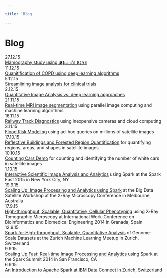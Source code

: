 ```yaml
---

title: 'Blog'

---
```


# Blog

<div class="table">
    <div class="row">
        <div class="cell caption">
            27.12.15
        </div>
        <div class="cell">
            <a href="#">
              Mamography study using
                <span style="font-family: 'Source Sans Pro'">
                <strong>4Q</strong>uant</span>'s <span style="font-family: 'Source Sans Pro'">IQAE</span></a>
        </div>
    </div>
    <div class="row">
        <div class="cell caption">
            11.12.15
        </div>
        <div class="cell">
            <a href="#">Quanitification of COPD using deep learning algorithms</a>
        </div>
    </div>
    <div class="row">
        <div class="cell caption">
            5.12.15
        </div>
        <div class="cell">
            <a href="#">Streamlining image analysis for clinical trials</a>
        </div>
    </div>
    <div class="row">
        <div class="cell caption">
            2.12.15
        </div>
        <div class="cell">
            <a href="#">Quantitative Image Analysis vs. deep learning approaches</a>
        </div>
    </div>
    <div class="row">
        <div class="cell caption">
            21.11.15
        </div>
        <div class="cell">
            <a href="#">Real-time MRI image segmentation</a> using parallel image computing and machine learning algorithms
        </div>
    </div>
    <div class="row">
        <div class="cell caption">
            16.11.15
        </div>
        <div class="cell">
            <a href="#">Railway Track Diagnostics</a> using inexpensive cameras and cloud computing
        </div>
    </div>
    <div class="row">
        <div class="cell caption">
            3.11.15
        </div>
        <div class="cell">
            <a href="#">Flood Risk Modeling</a> using ad-hoc queries on millions of satellite images
        </div>
    </div>
    <div class="row">
        <div class="cell caption">
            17.10.15
        </div>
        <div class="cell">
            <a href="#">Reflective Buildings and Forested Region Quantification</a> for quantifying regions, areas, and shapes in satellite images
        </div>
    </div>
    <div class="row">
        <div class="cell caption">
            10.10.15
        </div>
        <div class="cell">
            <a href="#">Counting Cars Demo</a> for counting and identifying the number of white cars in satellite images
        </div>
    </div>
    <div class="row">
        <div class="cell caption">
            1.10.15
        </div>
        <div class="cell">
            <a href="#">Interactive Scientific Image Analysis and Analytics</a> using Spark at the Spark East 2015 in New York City, NY
        </div>
    </div>
    <div class="row">
        <div class="cell caption">
            19.9.15
        </div>
        <div class="cell">
            <a href="#">Scaling Up: Image Processing and Analytics using Spark</a> at the Big Data Satellite Workshop at the X-Ray Microscopy Conference in Melbourne, Australia
        </div>
    </div>
    <div class="row">
        <div class="cell caption">
            17.9.15
        </div>
        <div class="cell">
            <a href="#">High-throughput, Scalable, Quantitative, Cellular Phenotyping</a> using X-Ray Tomographic Microscopy at International Work-Conference on Bioinformatics and Biomedical Engineering 2014 in Granada, Spain
        </div>
    </div>
    <div class="row">
        <div class="cell caption">
            12.9.15
        </div>
        <div class="cell">
            <a href="#">Spark for High-throughput, Scalable, Quantitative Analysis</a> of Genome-Scale Datasets at the Zurich Machine Learning Meetup in Zurich, Switzerland
        </div>
    </div>
    <div class="row">
        <div class="cell caption">
            9.9.15
        </div>
        <div class="cell">
            <a href="#">Scaling Up Fast: Real-time Image Processing and Analytics</a> using Spark at the Spark Summit 2014 in San Francisco, CA
        </div>
    </div>
    <div class="row">
        <div class="cell caption">
            6.9.15
        </div>
        <div class="cell">
            <a href="#">An Introduction to Apache Spark at IBM Data Connect in Zurich, Switzerland</a>
        </div>
    </div>
</div>
